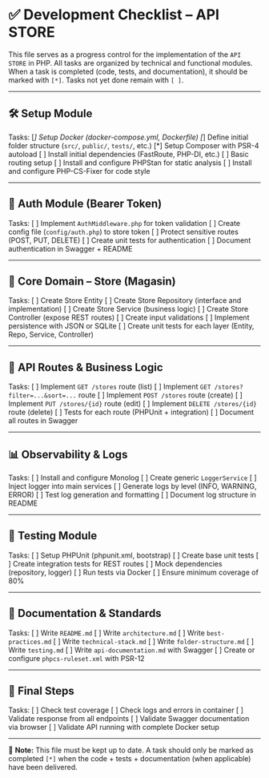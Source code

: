 # ✅ Development Checklist – API STORE

This file serves as a progress control for the implementation of the `API STORE` in PHP. All tasks are organized by technical and functional modules. When a task is completed (code, tests, and documentation), it should be marked with `[*]`. Tasks not yet done remain with `[ ]`.

---

## 🛠️ Setup Module

Tasks:
[*] Setup Docker (docker-compose.yml, Dockerfile)
[*] Define initial folder structure (`src/`, `public/`, `tests/`, etc.)
[*] Setup Composer with PSR-4 autoload
[ ] Install initial dependencies (FastRoute, PHP-DI, etc.)
[ ] Basic routing setup
[ ] Install and configure PHPStan for static analysis
[ ] Install and configure PHP-CS-Fixer for code style

---

## 🔐 Auth Module (Bearer Token)

Tasks:
[ ] Implement `AuthMiddleware.php` for token validation
[ ] Create config file (`config/auth.php`) to store token
[ ] Protect sensitive routes (POST, PUT, DELETE)
[ ] Create unit tests for authentication
[ ] Document authentication in Swagger + README

---

## 🧱 Core Domain – Store (Magasin)

Tasks:
[ ] Create Store Entity
[ ] Create Store Repository (interface and implementation)
[ ] Create Store Service (business logic)
[ ] Create Store Controller (expose REST routes)
[ ] Create input validations
[ ] Implement persistence with JSON or SQLite
[ ] Create unit tests for each layer (Entity, Repo, Service, Controller)

---

## 🚦 API Routes & Business Logic

Tasks:
[ ] Implement `GET /stores` route (list)
[ ] Implement `GET /stores?filter=...&sort=...` route
[ ] Implement `POST /stores` route (create)
[ ] Implement `PUT /stores/{id}` route (edit)
[ ] Implement `DELETE /stores/{id}` route (delete)
[ ] Tests for each route (PHPUnit + integration)
[ ] Document all routes in Swagger

---

## 📊 Observability & Logs

Tasks:
[ ] Install and configure Monolog
[ ] Create generic `LoggerService`
[ ] Inject logger into main services
[ ] Generate logs by level (INFO, WARNING, ERROR)
[ ] Test log generation and formatting
[ ] Document log structure in README

---

## 🧪 Testing Module

Tasks:
[ ] Setup PHPUnit (phpunit.xml, bootstrap)
[ ] Create base unit tests
[ ] Create integration tests for REST routes
[ ] Mock dependencies (repository, logger)
[ ] Run tests via Docker
[ ] Ensure minimum coverage of 80%

---

## 📁 Documentation & Standards

Tasks:
[ ] Write `README.md`
[ ] Write `architecture.md`
[ ] Write `best-practices.md`
[ ] Write `technical-stack.md`
[ ] Write `folder-structure.md`
[ ] Write `testing.md`
[ ] Write `api-documentation.md` with Swagger
[ ] Create or configure `phpcs-ruleset.xml` with PSR-12

---

## 🚀 Final Steps

Tasks:
[ ] Check test coverage
[ ] Check logs and errors in container
[ ] Validate response from all endpoints
[ ] Validate Swagger documentation via browser
[ ] Validate API running with complete Docker setup

---

📌 **Note:** This file must be kept up to date. A task should only be marked as completed `[*]` when the code + tests + documentation (when applicable) have been delivered. 